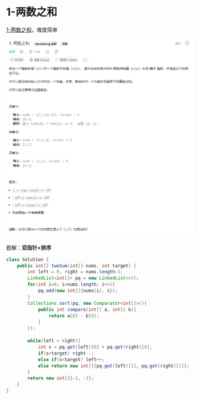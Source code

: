 # 1-两数之和

[1-两数之和](https://leetcode.cn/problems/two-sum/description/)，难度简单

![image-20230903184324550](https://raw.githubusercontent.com/lqyspace/mypic/master/PicBed/202309031843610.png)

题解：**双指针+排序**

```java
class Solution {
    public int[] twoSum(int[] nums, int target) {
        int left = 0, right = nums.length-1;
        LinkedList<int[]> pq = new LinkedList<>();
        for(int i=0; i<nums.length; i++){
            pq.add(new int[]{nums[i], i});
        }
        Collections.sort(pq, new Comparator<int[]>(){
            public int compare(int[] a, int[] b){
                return a[0] - b[0];
            }
        });

        while(left < right){
            int s = pq.get(left)[0] + pq.get(right)[0];
            if(s>target) right--;
            else if(s<target) left++;
            else return new int[]{pq.get(left)[1], pq.get(right)[1]};
        }
        return new int[]{-1, -1};
    }
}
```

